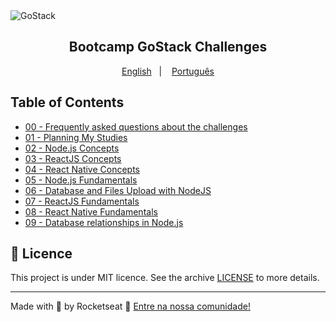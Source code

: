<img alt="GoStack" src="https://storage.googleapis.com/golden-wind/bootcamp-gostack/header-desafios-new.png" />
<h2 align="center">
  Bootcamp GoStack Challenges
</h2>

<p align="center">
  <a href="README.en.md">English</a>&nbsp;&nbsp;&nbsp;|&nbsp;&nbsp;&nbsp;
  <a href="README.md">Português</a>
</p>

## Table of Contents

- [00 - Frequently asked questions about the challenges](https://github.com/rocketseat/bootcamp-gostack-desafios/tree/master/faq-desafios)
- [01 - Planning My Studies](https://github.com/Rocketseat/bootcamp-gostack-desafios/tree/master/desafio-01/README.en.md)
- [02 - Node.js Concepts](https://github.com/Rocketseat/bootcamp-gostack-desafios/tree/master/desafio-conceitos-nodejs/README.en.md)
- [03 - ReactJS Concepts](https://github.com/Rocketseat/bootcamp-gostack-desafios/tree/master/desafio-conceitos-reactjs)
- [04 - React Native Concepts](https://github.com/Rocketseat/bootcamp-gostack-desafios/tree/master/desafio-conceitos-react-native)
- [05 - Node.js Fundamentals](https://github.com/Rocketseat/bootcamp-gostack-desafios/tree/master/desafio-fundamentos-nodejs)
- [06 - Database and Files Upload with NodeJS](https://github.com/Rocketseat/bootcamp-gostack-desafios/tree/master/desafio-database-upload)
- [07 - ReactJS Fundamentals](https://github.com/Rocketseat/bootcamp-gostack-desafios/tree/master/desafio-fundamentos-reactjs)
- [08 - React Native Fundamentals](https://github.com/Rocketseat/bootcamp-gostack-desafios/tree/master/desafio-fundamentos-react-native)
- [09 - Database relationships in Node.js](https://github.com/Rocketseat/bootcamp-gostack-desafios/tree/master/desafio-database-relations)

## :memo: Licence

This project is under MIT licence. See the archive [LICENSE](LICENSE) to more details.

---

Made with 💜 by Rocketseat :wave: [Entre na nossa comunidade!](https://discordapp.com/invite/gCRAFhc)
